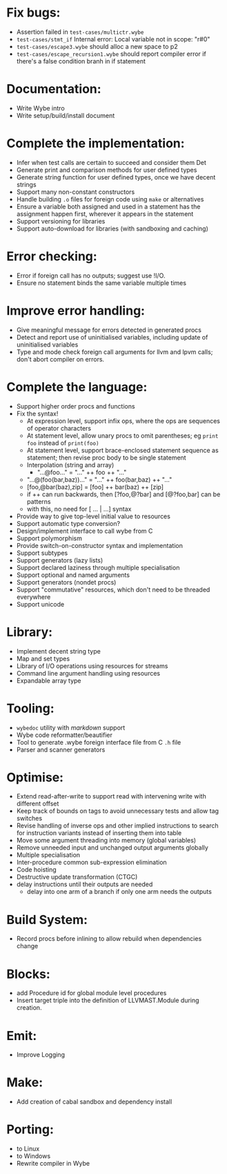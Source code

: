 # Fix bugs:
* Assertion failed in `test-cases/multictr.wybe`
* `test-cases/stmt_if` Internal error: Local variable not in scope: "r#0"
* `test-cases/escape3.wybe` should alloc a new space to p2
* `test-cases/escape_recursion1.wybe` should report compiler error if there's a
  false condition branh in if statement

# Documentation:
* Write Wybe intro
* Write setup/build/install document


# Complete the implementation:
* Infer when test calls are certain to succeed and consider them Det
* Generate print and comparison methods for user defined types
* Generate string function for user defined types, once we have decent strings
* Support many non-constant constructors
* Handle building `.o` files for foreign code using `make` or alternatives
* Ensure a variable both assigned and used in a statement has the assignment
  happen first, wherever it appears in the statement
* Support versioning for libraries
* Support auto-download for libraries (with sandboxing and caching)


# Error checking:
* Error if foreign call has no outputs; suggest use !I/O.
* Ensure no statement binds the same variable multiple times


# Improve error handling:
* Give meaningful message for errors detected in generated procs
* Detect and report use of uninitialised variables, including update
   of uninitialised variables
* Type and mode check foreign call arguments for llvm and lpvm calls;
  don't abort compiler on errors.


# Complete the language:
* Support higher order procs and functions
* Fix the syntax!
    * At expression level, support infix ops, where the ops are sequences of
      operator characters
    * At statement level, allow unary procs to omit parentheses;
      eg `print foo` instead of `print(foo)`
    * At statement level, support brace-enclosed statement sequence as
      statement; then revise proc body to be single statement
    * Interpolation (string and array)
        * "...@foo..." = "..." ++ foo ++ "..."
	* "...@(foo(bar,baz))..." = "..." ++ foo(bar,baz) ++ "..."
	* [foo,@bar(baz),zip] = [foo] ++ bar(baz) ++ [zip]
	* if ++ can run backwards, then [?foo,@?bar] and [@?foo,bar] can be patterns
	* with this, no need for [ ... | ...] syntax
* Provide way to give top-level initial value to resources
* Support automatic type conversion?
* Design/implement interface to call wybe from C
* Support polymorphism
* Provide switch-on-constructor syntax and implementation
* Support subtypes
* Support generators (lazy lists)
* Support declared laziness through multiple specialisation
* Support optional and named arguments
* Support generators (nondet procs)
* Support "commutative" resources, which don't need to be threaded everywhere
* Support unicode


# Library:
* Implement decent string type
* Map and set types
* Library of I/O operations using resources for streams
* Command line argument handling using resources
* Expandable array type


# Tooling:
* `wybedoc` utility with *markdown* support
* Wybe code reformatter/beautifier
* Tool to generate .wybe foreign interface file from C `.h` file
* Parser and scanner generators


# Optimise:
* Extend read-after-write to support read with intervening write with different
  offset
* Keep track of bounds on tags to avoid unnecessary tests and allow tag switches
* Revise handling of inverse ops and other implied instructions to search for
  instruction variants instead of inserting them into table
* Move some argument threading into memory (global variables)
* Remove unneeded input and unchanged output arguments globally
* Multiple specialisation
* Inter-procedure common sub-expression elimination
* Code hoisting
* Destructive update transformation (CTGC)
* delay instructions until their outputs are needed
    * delay into one arm of a branch if only one arm needs the outputs


# Build System:
* Record procs before inlining to allow rebuild when dependencies change


# Blocks:
* add Procedure id for global module level procedures
* Insert target triple into the definition of LLVMAST.Module during
  creation.


# Emit:
* Improve Logging


# Make:
* Add creation of cabal sandbox and dependency install


# Porting:
* to Linux
* to Windows
* Rewrite compiler in Wybe

